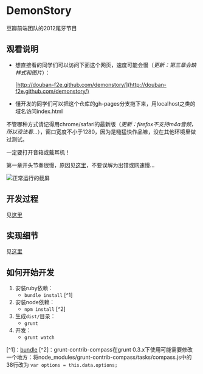 
# DemonStory

豆瓣前端团队的2012尾牙节目

## 观看说明

* 想直接看的同学们可以访问下面这个网页，速度可能会慢（*更新：第三章会缺样式和图片*）：

    [http://douban-f2e.github.com/demonstory/](http://douban-f2e.github.com/demonstory/)

* 懂开发的同学们可以把这个仓库的gh-pages分支拖下来，用localhost之类的域名访问index.html

不管哪种方式请记得用chrome/safari的最新版（*更新：firefox不支持m4a音频，所以没法看…*），窗口宽度不小于1280，因为是糙猛快作品嘛，没在其他环境里做过测试。

一定要打开音箱或戴耳机！

第一章开头节奏很慢，原因见[这里](http://www.douban.com/people/Dexter_Yy/status/1092118753/)，不要误解为出错或网速慢…

![正常运行的截屏](http://img3.douban.com/view/note/large/public/p7966342.jpg)

## 开发过程

见[这里](http://www.douban.com/note/260703642/)

## 实现细节

见[这里](http://www.douban.com/note/261345067/)

## 如何开始开发

1. 安装ruby依赖：
    * `bundle install` [^1]
2. 安装node依赖：
    * `npm install` [^2]
3. 生成`dist/`目录：
    * `grunt`
4. 开发：
    * `grunt watch`

[^1]：[bundle](http://gembundler.com/)
[^2]：grunt-contrib-compass在grunt 0.3.x下使用可能需要修改一个地方：将node_modules/grunt-contrib-compass/tasks/compass.js中的38行改为 `var options = this.data.options;`

